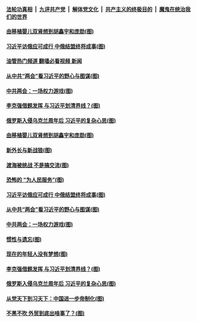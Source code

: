 ####  [法轮功真相](../../../../basic/blob/master/README.md?t=03100021) &nbsp;|&nbsp; [九评共产党](../../../../9ping.md/blob/master/README.md?t=03100021) &nbsp;|&nbsp; [解体党文化](../../../../jtdwh.md/blob/master/README.md?t=03100021)  &nbsp;|&nbsp; [共产主义的终极目的](../../../../gczydzjmd.md/blob/master/README.md?t=03100021) &nbsp;|&nbsp; [魔鬼在统治我们的世界](../../../../mgztzwmdsj.md/blob/master/README.md?t=03100021) 

#### [由移植婴儿双肾想到胡鑫宇和庞勋(图)](../pages/p4/1030655.md?t=03100021) 

#### [习近平访俄应可成行 中俄结盟终将成事(图)](../pages/p4/1030649.md?t=03100021) 

#### [油管热门频道 翻墙必看视频 新闻](http://129.146.143.75:81/youtube.html?03100021)

#### [从中共“两会”看习近平的野心与图谋(图)](../pages/p4/1030571.md?t=03100021) 

#### [中共两会：一场权力游戏(图)](../pages/p4/1030525.md?t=03100021) 

#### [李克强借题发挥 与习近平划清界线？(图)](../pages/p4/1030565.md?t=03100021) 

#### [俄罗斯入侵乌克兰周年后 习近平的复杂心思(图)](../pages/p4/1030484.md?t=03100021) 



#### [由移植婴儿双肾想到胡鑫宇和庞勋(图)](../pages/p4/1030655.md?t=03100021) 

#### [新外长与新战狼(图)](../pages/p4/1030654.md?t=03100021) 

#### [渡海被统战 不是搞交流(图)](../pages/p4/1030651.md?t=03100021) 

#### [恐怖的 “为人民服务”(图)](../pages/p4/1030650.md?t=03100021) 

#### [习近平访俄应可成行 中俄结盟终将成事(图)](../pages/p4/1030649.md?t=03100021) 



#### [从中共“两会”看习近平的野心与图谋(图)](../pages/p4/1030571.md?t=03100021) 

#### [中共两会：一场权力游戏(图)](../pages/p4/1030525.md?t=03100021) 

#### [惯性与遗忘(图)](../pages/p4/1030574.md?t=03100021) 

#### [现在的年轻人没有梦想(图)](../pages/p4/1030572.md?t=03100021) 


#### [李克强借题发挥 与习近平划清界线？(图)](../pages/p4/1030565.md?t=03100021) 



#### [俄罗斯入侵乌克兰周年后 习近平的复杂心思(图)](../pages/p4/1030484.md?t=03100021) 

#### [从党天下到习天下：中国进一步帝制化(图)](../pages/p4/1030483.md?t=03100021) 

#### [不黑不吹 外贸到底出啥事了？(图)](../pages/p4/1030489.md?t=03100021) 

<img src='http://gfw-breaker.win/goodnews/indexes/p4.md' width='0px' height='0px'/>
